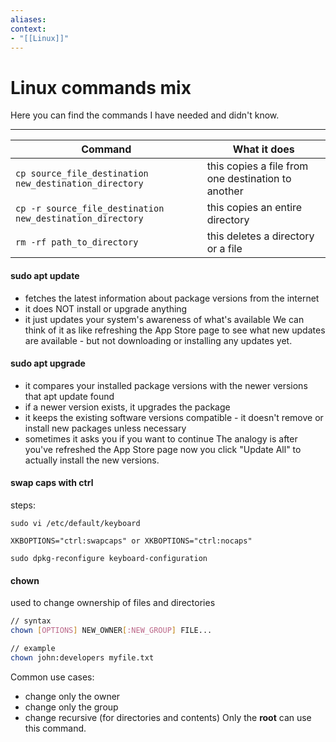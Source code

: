 ```yaml
---
aliases:
context:
- "[[Linux]]"
---
```


# Linux commands mix

Here you can find the commands I have needed and didn't know.

---

| Command | What it does |
| ----------- | -------------- |
| `cp source_file_destination new_destination_directory` | this copies a file from one destination to another |
| `cp -r source_file_destination new_destination_directory` | this copies an entire directory |
| `rm -rf path_to_directory` | this deletes a directory or a file |



#### sudo apt update
- fetches the latest information about package versions from the internet
- it does NOT install or upgrade anything
- it just updates your system's awareness of what's available
We can think of it as like refreshing the App Store page to see what new updates are available - but not downloading or installing any updates yet.


#### sudo apt upgrade
- it compares your installed package versions with the newer versions that apt update found
- if a newer version exists, it upgrades the package
- it keeps the existing software versions compatible - it doesn't remove or install new packages unless necessary
- sometimes it asks you if you want to continue
The analogy is after you've refreshed the App Store page now you click "Update All" to actually install the new versions.


#### swap caps with ctrl
steps:
```
sudo vi /etc/default/keyboard

XKBOPTIONS="ctrl:swapcaps" or XKBOPTIONS="ctrl:nocaps"

sudo dpkg-reconfigure keyboard-configuration
```

#### chown
used to change ownership of files and directories
``` bash
// syntax
chown [OPTIONS] NEW_OWNER[:NEW_GROUP] FILE...
```

``` bash
// example
chown john:developers myfile.txt
```

Common use cases:
- change only the owner
- change only the group
- change recursive (for directories and contents)
Only the **root** can use this command.
